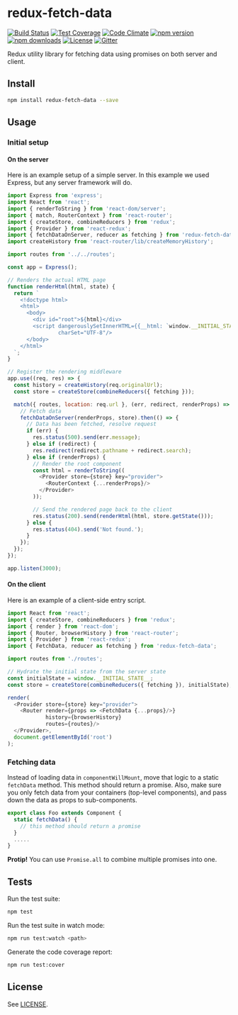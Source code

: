 # redux-fetch-data

[![Build Status](https://travis-ci.org/nordsoftware/redux-fetch-data.svg?branch=develop)](https://travis-ci.org/nordsoftware/redux-fetch-data)
[![Test Coverage](https://codeclimate.com/github/nordsoftware/redux-fetch-data/badges/coverage.svg)](https://codeclimate.com/github/nordsoftware/redux-fetch-data/coverage)
[![Code Climate](https://codeclimate.com/github/nordsoftware/redux-fetch-data/badges/gpa.svg)](https://codeclimate.com/github/nordsoftware/redux-fetch-data)
[![npm version](https://img.shields.io/npm/v/redux-fetch-data.svg)](https://www.npmjs.com/package/redux-fetch-data)
[![npm downloads](https://img.shields.io/npm/dt/redux-fetch-data.svg)](https://www.npmjs.com/package/redux-fetch-data)
[![License](https://img.shields.io/badge/license-MIT-blue.svg)](https://raw.githubusercontent.com/nordsoftware/redux-fetch-data/master/LICENSE)
[![Gitter](https://img.shields.io/gitter/room/norsoftware/open-source.svg?maxAge=2592000)](https://gitter.im/nordsoftware/open-source)

Redux utility library for fetching data using promises on both server and client.

## Install

```bash
npm install redux-fetch-data --save
```

## Usage

### Initial setup

#### On the server

Here is an example setup of a simple server. In this example we used Express, but any server framework will do.

```js
import Express from 'express';
import React from 'react';
import { renderToString } from 'react-dom/server';
import { match, RouterContext } from 'react-router';
import { createStore, combineReducers } from 'redux';
import { Provider } from 'react-redux';
import { fetchDataOnServer, reducer as fetching } from 'redux-fetch-data';
import createHistory from 'react-router/lib/createMemoryHistory';

import routes from '../../routes';

const app = Express();

// Renders the actual HTML page
function renderHtml(html, state) {
  return `
    <!doctype html>
    <html>
      <body>
        <div id="root">${html}</div>
        <script dangerouslySetInnerHTML={{__html: `window.__INITIAL_STATE__=${JSON.stringify(state)};`}}
                charSet="UTF-8"/>
      </body>
    </html>
  `;
}

// Register the rendering middleware
app.use((req, res) => {
  const history = createHistory(req.originalUrl);
  const store = createStore(combineReducers({ fetching }));

  match({ routes, location: req.url }, (err, redirect, renderProps) => {
    // Fetch data
    fetchDataOnServer(renderProps, store).then(() => {
      // Data has been fetched, resolve request
      if (err) {
        res.status(500).send(err.message);
      } else if (redirect) {
        res.redirect(redirect.pathname + redirect.search);
      } else if (renderProps) {
        // Render the root component
        const html = renderToString((
          <Provider store={store} key="provider">
            <RouterContext {...renderProps}/>
          </Provider>
        ));

        // Send the rendered page back to the client
        res.status(200).send(renderHtml(html, store.getState()));
      } else {
        res.status(404).send('Not found.');
      }
    });
  });
});

app.listen(3000);
```

#### On the client

Here is an example of a client-side entry script.

```js
import React from 'react';
import { createStore, combineReducers } from 'redux';
import { render } from 'react-dom';
import { Router, browserHistory } from 'react-router';
import { Provider } from 'react-redux';
import { FetchData, reducer as fetching } from 'redux-fetch-data';

import routes from './routes';

// Hydrate the initial state from the server state
const initialState = window.__INITIAL_STATE__;
const store = createStore(combineReducers({ fetching }), initialState);

render(
  <Provider store={store} key="provider">
    <Router render={props => <FetchData {...props}/>}
            history={browserHistory}
            routes={routes}/>
  </Provider>,
  document.getElementById('root')
);
```

### Fetching data

Instead of loading data in `componentWillMount`, move that logic to a static `fetchData` method.
This method should return a promise. Also, make sure you only fetch data from your containers
(top-level components), and pass down the data as props to sub-components.

```js
export class Foo extends Component {
  static fetchData() {
    // this method should return a promise
  }
  .....
}
```

**Protip!** You can use `Promise.all` to combine multiple promises into one.

## Tests

Run the test suite:

```bash
npm test
```

Run the test suite in watch mode:

```bash
npm run test:watch <path>
```

Generate the code coverage report:

```bash
npm run test:cover
```

## License

See [LICENSE](LICENSE).
